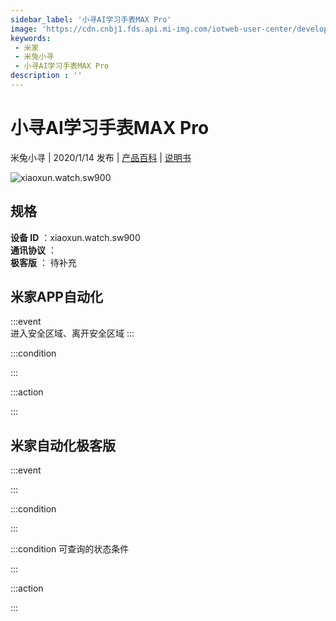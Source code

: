 ```yaml
---
sidebar_label: '小寻AI学习手表MAX Pro'
image: 'https://cdn.cnbj1.fds.api.mi-img.com/iotweb-user-center/developer_1678871037657wSluaeud.png?GalaxyAccessKeyId=AKVGLQWBOVIRQ3XLEW&Expires=9223372036854775807&Signature=6OCrjMbHni/BTYt8v7CoKhHCVV0='
keywords: 
 - 米家
 - 米兔小寻
 - 小寻AI学习手表MAX Pro
description : ''
---
```

# 小寻AI学习手表MAX Pro

米兔小寻 | 2020/1/14 发布 | [产品百科](https://home.mi.com/webapp/content/baike/product/index.html?model=xiaoxun.watch.sw900/) | [说明书](https://home.mi.com/views/introduction.html?model=xiaoxun.watch.sw900&region=cn)

![xiaoxun.watch.sw900](https://cdn.cnbj1.fds.api.mi-img.com/iotweb-user-center/developer_1678871037657wSluaeud.png?GalaxyAccessKeyId=AKVGLQWBOVIRQ3XLEW&Expires=9223372036854775807&Signature=6OCrjMbHni/BTYt8v7CoKhHCVV0=)

## 规格  
> 
**设备 ID** ：xiaoxun.watch.sw900  
**通讯协议** ：  
**极客版**  ： 待补充 


## 米家APP自动化  

:::event  
进入安全区域、离开安全区域
:::

:::condition  

:::

:::action   

:::

## 米家自动化极客版  

:::event  

:::

:::condition  

:::

:::condition 可查询的状态条件  

:::

:::action  

:::

        
